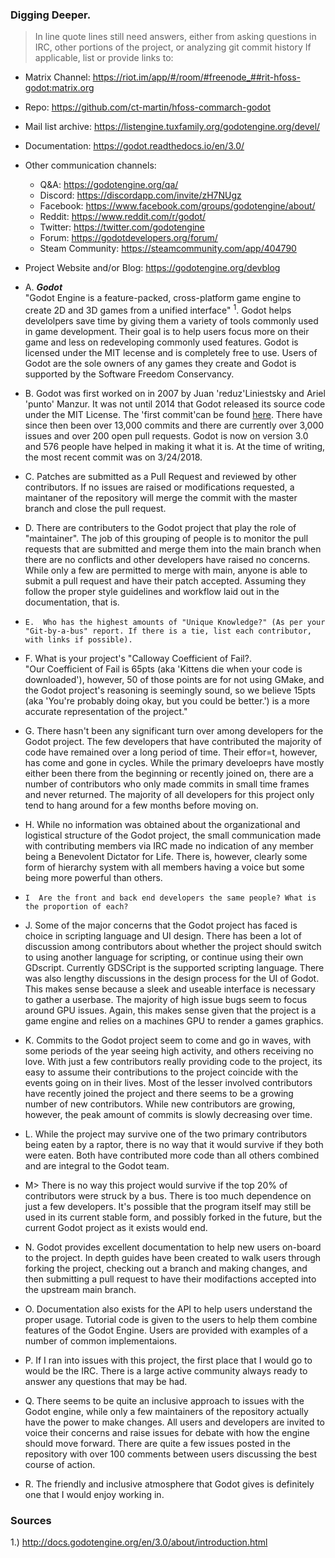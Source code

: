 ### Digging Deeper.
> In line quote lines still need answers, either from asking questions in IRC, other portions of the project, or analyzing git commit history
> If applicable, list or provide links to:

  * Matrix Channel: https://riot.im/app/#/room/#freenode_##rit-hfoss-godot:matrix.org
  * Repo: https://github.com/ct-martin/hfoss-commarch-godot
  * Mail list archive: https://listengine.tuxfamily.org/godotengine.org/devel/
  * Documentation: https://godot.readthedocs.io/en/3.0/
  * Other communication channels:
      * Q&A: https://godotengine.org/qa/
      * Discord: https://discordapp.com/invite/zH7NUgz
      * Facebook: https://www.facebook.com/groups/godotengine/about/
      * Reddit: https://www.reddit.com/r/godot/
      * Twitter: https://twitter.com/godotengine
      * Forum: https://godotdevelopers.org/forum/  
      * Steam Community: https://steamcommunity.com/app/404790
  * Project Website and/or Blog: https://godotengine.org/devblog


  * A.  ***Godot*** <br>
        "Godot Engine is a feature-packed, cross-platform game engine to create 2D and 3D games from a unified interface" <sup>1</sup>. Godot helps develolpers save time by giving them a variety of tools commonly used in game development. Their goal is to help users focus more on their game and less on redeveloping commonly used features. Godot is licensed under the MIT lecense and is completely free to use. Users of Godot are the sole owners of any games they create and Godot is supported by the Software Freedom Conservancy.
  * B.  Godot was first worked on in 2007 by Juan 'reduz'Liniestsky and Ariel 'punto' Manzur. It was not until 2014 that Godot released its source code under the MIT License. The 'first commit'can be found [here](https://github.com/godotengine/godot/tree/0e49da1687bc8192ed210947da52c9e5c5f301bb). There have since then been over 13,000 commits and there are currently over 3,000 issues and over 200 open pull requests. Godot is now on version 3.0 and 576 people have helped in making it what it is. At the time of writing, the most recent commit was on 3/24/2018.  
  * C.  Patches are submitted as a Pull Request and reviewed by other contributors. If no issues are raised or modifications requested, a maintaner of the repository will merge the commit with the master branch and close the pull request.
  * D.  There are contributers to the Godot project that play the role of "maintainer". The job of this grouping of people is to monitor the pull requests that are submitted and merge them into the main branch when there are no conflicts and other developers have raised no concerns. While only a few are permitted to merge with main, anyone is able to submit a pull request and have their patch accepted. Assuming they follow the proper style guidelines and workflow laid out in the documentation, that is. 
  * ` E.  Who has the highest amounts of "Unique Knowledge?" (As per your "Git-by-a-bus" report. If there is a tie, list each contributor, with links if possible). `
  * F.  What is your project's "Calloway Coefficient of Fail?.<br>
        "Our Coefficient of Fail is 65pts (aka 'Kittens die when your code is downloaded'), however, 50 of those points are for not using GMake, and the Godot project's reasoning is seemingly sound,
        so we believe 15pts (aka 'You're probably doing okay, but you could be better.') is a more accurate representation of the project."
  * G.  There hasn't been any significant turn over among developers for the Godot project. The few developers that have contributed the majority of code have remained over a long period of time. Their effor=t, however, has come and gone in cycles. While the primary develoeprs have mostly either been there from the beginning or recently joined on, there are a number of contributors who only made commits in small time frames and never returned. The majority of all developers for this project only tend to hang around for a few months before moving on. 
  * H. While no information was obtained about the organizational and logistical structure of the Godot project, the small communication made with contributing members via IRC made no indication of any member being a Benevolent Dictator for Life. There is, however, clearly some form of hierarchy system with all members having a voice but some being more powerful than others. 
  * `I  Are the front and back end developers the same people? What is the proportion of each?`
  * J. Some of the major concerns that the Godot project has faced is choice in scripting language and UI design. There has been a lot of discussion among contributors about whether the project should switch to using another language for scripting, or continue using their own GDscript. Currently GDSCript is the supported scripting language. There was also lengthy discussions in the design process for the UI of Godot. This makes sense because a sleek and useable interface is necessary to gather a userbase. The majority of high issue bugs seem to focus around GPU issues. Again, this makes sense given that the project is a game engine and relies on a machines GPU to render a games graphics. 
  * K. Commits to the Godot project seem to come and go in waves, with some periods of the year seeing high activity, and others receiving no love. With just a few contributors really providing code to the project, its easy to assume their contributions to the project coincide with the events going on in their lives. Most of the lesser involved contributors have recently joined the project and there seems to be a growing number of new contributors. While new contributors are growing, however, the peak amount of commits is slowly decreasing over time. 
  * L. While the project may survive one of the two primary contributors being eaten by a raptor, there is no way that it would survive if they both were eaten. Both have contributed more code than all others combined and are integral to the Godot team. 
  * M> There is no way this project would survive if the top 20% of contributors were struck by a bus. There is too much dependence on just a few developers. It's possible that the program itself may still be used in its current stable form, and possibly forked in the future, but the current Godot project as it exists would end. 
  * N.  Godot provides excellent documentation to help new users on-board to the project. In depth guides have been created to walk users through forking the project, checking out a branch and making changes, and then submitting a pull request to have their modifactions accepted into the upstream main branch.
  * O.  Documentation also exists for the API to help users understand the proper usage. Tutorial code is given to the users to help them combine features of the Godot Engine. Users are provided with examples of a number of common implementaions.
  * P.  If I ran into issues with this project, the first place that I would go to would be the IRC. There is a large active community always ready to answer any questions that may be had.
  * Q. There seems to be quite an inclusive approach to issues with the Godot engine, while only a few maintainers of the repository actually have the power to make changes. All users and developers are invited to voice their concerns and raise issues for debate with how the engine should move forward. There are quite a few issues posted in the repository with over 100 comments between users discussing the best course of action.   
  * R. The friendly and inclusive atmosphere that Godot gives is definitely one that I would enjoy working in. 

  ### Sources
  1.) http://docs.godotengine.org/en/3.0/about/introduction.html
